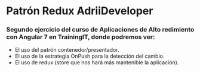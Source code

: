# Patrón Redux AdriiDeveloper

### Segundo ejercicio del curso de Aplicaciones de Alto redimiento con Angular 7 en TrainingIT, donde podremos ver:
* El uso del patrón contenedor/presentador.
* El uso de la estrategia OnPush para la detección del cambio.
* El uso de redux (store que nos hará más mantenible la aplicación).
